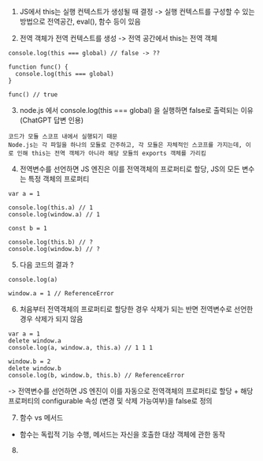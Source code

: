 1. JS에서 this는 실행 컨텍스트가 생성될 때 결정 -> 실행 컨텍스트를 구성할 수 있는 방법으로 전역공간, eval(), 함수 등이 있음

2. 전역 객체가 전역 컨텍스트를 생성 -> 전역 공간에서 this는 전역 객체

```
console.log(this === global) // false -> ??

function func() {
  console.log(this === global)
}

func() // true
```

3. node.js 에서 console.log(this === global) 을 실행하면 false로 출력되는 이유 (ChatGPT 답변 인용)

```
코드가 모듈 스코프 내에서 실행되기 때문
Node.js는 각 파일을 하나의 모듈로 간주하고, 각 모듈은 자체적인 스코프를 가지는데, 이로 인해 this는 전역 객체가 아니라 해당 모듈의 exports 객체를 가리킴
```

4. 전역변수를 선언하면 JS 엔진은 이를 전역객체의 프로퍼티로 할당, JS의 모든 변수는 특정 객체의 프로퍼티

```
var a = 1

console.log(this.a) // 1
console.log(window.a) // 1

const b = 1

console.log(this.b) // ?
console.log(window.b) // ?
```

5. 다음 코드의 결과 ?

```
console.log(a)

window.a = 1 // ReferenceError
```

6. 처음부터 전역객체의 프로퍼티로 할당한 경우 삭제가 되는 반면 전역변수로 선언한 경우 삭제가 되지 않음

```
var a = 1
delete window.a
console.log(a, window.a, this.a) // 1 1 1

window.b = 2
delete window.b
console.log(b, window.b, this.b) // ReferenceError
```

-> 전역변수를 선언하면 JS 엔진이 이를 자동으로 전역객체의 프로퍼티로 할당 + 해당 프로퍼티의 configurable 속성 (변경 및 삭제 가능여부)을 false로 정의

7. 함수 vs 메서드

- 함수는 독립적 기능 수행, 메서드는 자신을 호출한 대상 객체에 관한 동작

8.
